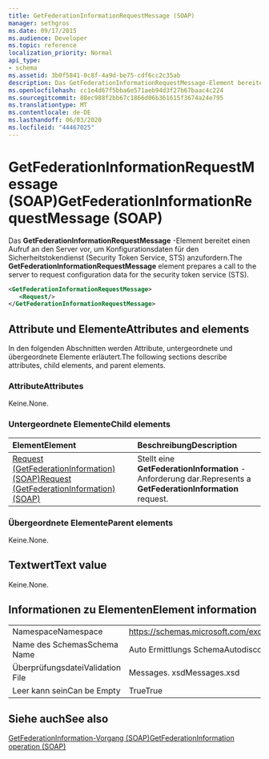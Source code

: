 ```yaml
---
title: GetFederationInformationRequestMessage (SOAP)
manager: sethgros
ms.date: 09/17/2015
ms.audience: Developer
ms.topic: reference
localization_priority: Normal
api_type:
- schema
ms.assetid: 3b0f5841-0c8f-4a9d-be75-cdf6cc2c35ab
description: Das GetFederationInformationRequestMessage-Element bereitet einen Aufruf an den Server vor, um Konfigurationsdaten für den Sicherheitstokendienst (Security Token Service, STS) anzufordern.
ms.openlocfilehash: cc1e4d67f5bba6e571aeb94d3f27b67baac4c224
ms.sourcegitcommit: 88ec988f2bb67c1866d06b361615f3674a24e795
ms.translationtype: MT
ms.contentlocale: de-DE
ms.lasthandoff: 06/03/2020
ms.locfileid: "44467025"
---
```

# <a name="getfederationinformationrequestmessage-soap"></a><span data-ttu-id="13e30-103">GetFederationInformationRequestMessage (SOAP)</span><span class="sxs-lookup"><span data-stu-id="13e30-103">GetFederationInformationRequestMessage (SOAP)</span></span>

<span data-ttu-id="13e30-104">Das **GetFederationInformationRequestMessage** -Element bereitet einen Aufruf an den Server vor, um Konfigurationsdaten für den Sicherheitstokendienst (Security Token Service, STS) anzufordern.</span><span class="sxs-lookup"><span data-stu-id="13e30-104">The **GetFederationInformationRequestMessage** element prepares a call to the server to request configuration data for the security token service (STS).</span></span> 
  
```XML
<GetFederationInformationRequestMessage>
   <Request/>
</GetFederationInformationRequestMessage>

```

## <a name="attributes-and-elements"></a><span data-ttu-id="13e30-105">Attribute und Elemente</span><span class="sxs-lookup"><span data-stu-id="13e30-105">Attributes and elements</span></span>

<span data-ttu-id="13e30-106">In den folgenden Abschnitten werden Attribute, untergeordnete und übergeordnete Elemente erläutert.</span><span class="sxs-lookup"><span data-stu-id="13e30-106">The following sections describe attributes, child elements, and parent elements.</span></span>
  
### <a name="attributes"></a><span data-ttu-id="13e30-107">Attribute</span><span class="sxs-lookup"><span data-stu-id="13e30-107">Attributes</span></span>

<span data-ttu-id="13e30-108">Keine.</span><span class="sxs-lookup"><span data-stu-id="13e30-108">None.</span></span>
  
### <a name="child-elements"></a><span data-ttu-id="13e30-109">Untergeordnete Elemente</span><span class="sxs-lookup"><span data-stu-id="13e30-109">Child elements</span></span>

|<span data-ttu-id="13e30-110">**Element**</span><span class="sxs-lookup"><span data-stu-id="13e30-110">**Element**</span></span>|<span data-ttu-id="13e30-111">**Beschreibung**</span><span class="sxs-lookup"><span data-stu-id="13e30-111">**Description**</span></span>|
|:-----|:-----|
|[<span data-ttu-id="13e30-112">Request (GetFederationInformation) (SOAP)</span><span class="sxs-lookup"><span data-stu-id="13e30-112">Request (GetFederationInformation) (SOAP)</span></span>](request-getfederationinformationsoap.md) <br/> |<span data-ttu-id="13e30-113">Stellt eine **GetFederationInformation** -Anforderung dar.</span><span class="sxs-lookup"><span data-stu-id="13e30-113">Represents a **GetFederationInformation** request.</span></span>  <br/> |
   
### <a name="parent-elements"></a><span data-ttu-id="13e30-114">Übergeordnete Elemente</span><span class="sxs-lookup"><span data-stu-id="13e30-114">Parent elements</span></span>

<span data-ttu-id="13e30-115">Keine.</span><span class="sxs-lookup"><span data-stu-id="13e30-115">None.</span></span>
  
## <a name="text-value"></a><span data-ttu-id="13e30-116">Textwert</span><span class="sxs-lookup"><span data-stu-id="13e30-116">Text value</span></span>

<span data-ttu-id="13e30-117">Keine.</span><span class="sxs-lookup"><span data-stu-id="13e30-117">None.</span></span>
  
## <a name="element-information"></a><span data-ttu-id="13e30-118">Informationen zu Elementen</span><span class="sxs-lookup"><span data-stu-id="13e30-118">Element information</span></span>

|||
|:-----|:-----|
|<span data-ttu-id="13e30-119">Namespace</span><span class="sxs-lookup"><span data-stu-id="13e30-119">Namespace</span></span>  <br/> |https://schemas.microsoft.com/exchange/2010/Autodiscover  <br/> |
|<span data-ttu-id="13e30-120">Name des Schemas</span><span class="sxs-lookup"><span data-stu-id="13e30-120">Schema Name</span></span>  <br/> |<span data-ttu-id="13e30-121">Auto Ermittlungs Schema</span><span class="sxs-lookup"><span data-stu-id="13e30-121">Autodiscover schema</span></span>  <br/> |
|<span data-ttu-id="13e30-122">Überprüfungsdatei</span><span class="sxs-lookup"><span data-stu-id="13e30-122">Validation File</span></span>  <br/> |<span data-ttu-id="13e30-123">Messages. xsd</span><span class="sxs-lookup"><span data-stu-id="13e30-123">Messages.xsd</span></span>  <br/> |
|<span data-ttu-id="13e30-124">Leer kann sein</span><span class="sxs-lookup"><span data-stu-id="13e30-124">Can be Empty</span></span>  <br/> |<span data-ttu-id="13e30-125">True</span><span class="sxs-lookup"><span data-stu-id="13e30-125">True</span></span>  <br/> |
   
## <a name="see-also"></a><span data-ttu-id="13e30-126">Siehe auch</span><span class="sxs-lookup"><span data-stu-id="13e30-126">See also</span></span>



[<span data-ttu-id="13e30-127">GetFederationInformation-Vorgang (SOAP)</span><span class="sxs-lookup"><span data-stu-id="13e30-127">GetFederationInformation operation (SOAP)</span></span>](getfederationinformation-operation-soap.md)

